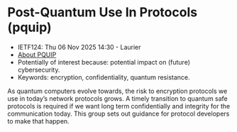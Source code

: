 # Post-Quantum Use In Protocols (pquip)
* <IETFschedule>IETF124: Thu 06 Nov 2025 14:30 - Laurier</IETFschedule>
* [About PQUIP](https://datatracker.ietf.org/group/pquip/about/)
* Potentially of interest because: potential impact on (future) cybersecurity.
* Keywords: encryption, confidentiality, quantum resistance.  


As quantum computers evolve towards, the risk to encryption protocols we use in today’s network protocols grows. A timely transition to quantum safe protocols is required if we want long term confidentially and integrity for the communication today. This group sets out guidance for protocol developers to make that happen.
